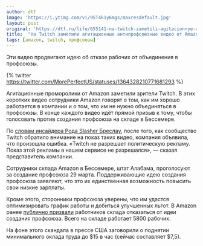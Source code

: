 ```yaml
---
author: dtf
image: 'https://i.ytimg.com/vi/9ST4k1y6mgs/maxresdefault.jpg'
layout: post
original: 'https://dtf.ru/life/655141-na-twitch-zametili-agitacionnye-antiprofsoyuznye-video-ot-amazon'
title:  "На Twitch заметили агитационные антипрофсоюзные видео от Amazon"
tags: [amazon, twitch, профсоюзы]
---
```

Эти видео продвигают идею об отказе рабочих от объединения в профсоюзы.

{% twitter https://twitter.com/MorePerfectUS/statuses/1364328210771681293 %}

Агитационные проморолики от Amazon заметили зрители Twitch. В этих коротких видео сотрудники Amazon говорят о том, как им хорошо работается в компании и о том, что им не нужно объединяться в профсоюзы. В конце каждого видео идёт прямой призыв к тому, чтобы голосовать против создания профсоюза на складе в Бессемере.

По  [словам инсайдера Рода Slasher Бреслау](https://twitter.com/Slasher/status/1365007592754466825), после того, как сообщество Twitch обратило внимание на показ таких видео, компания объявила, что произошла ошибка. «Twitch не разрешает политическую рекламу. Показ этой рекламы в нашем сервисе не разрешался», — сказал представитель компании.

Сотрудники склада Amazon в Бессемере, штат Алабама, проголосуют за создание профсоюза 29 марта. Поддерживающие идею создания профсоюза заявляют, что это их единственная возможность повысить свои низкие зарплаты.

Кроме этого, сторонники профсоюза уверены, что им удастся оптимизировать график работы и добиться улучшенных льгот. В Amazon ранее [публично призвали](https://www.npr.org/2021/02/07/965162338/in-alabama-workers-at-amazon-warehouse-are-poised-for-union-vote) работников склада отказаться от идеи создания профсоюза. Всего на складе работает 5800 рабочих.

На фоне этого скандала в прессе США заговорили о поднятии минимального оклада труда до $15 в час (сейчас составляет $7,5).
